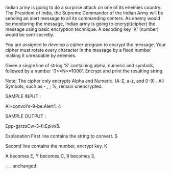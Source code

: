 Indian army is going to do a surprise attack on one of its enemies country. The President of India, the Supreme Commander of the Indian Army will be sending an alert message to all its commanding centers. As enemy would be monitoring the message, Indian army is going to encrypt(cipher) the message using basic encryption technique. A decoding key 'K' (number) would be sent secretly.

You are assigned to develop a cipher program to encrypt the message. Your cipher must rotate every character in the message by a fixed number making it unreadable by enemies.

Given a single line of string 'S' containing alpha, numeric and symbols, followed by a number '0<=N<=1000'. Encrypt and print the resulting string.

Note: The cipher only encrypts Alpha and Numeric. (A-Z, a-z, and 0-9) . All Symbols, such as - , ; %, remain unencrypted.

SAMPLE INPUT :

All-convoYs-9-be:Alert1.
4

SAMPLE OUTPUT :

Epp-gsrzsCw-3-fi:Epivx5.

Explanation
First line contains the string to convert. S

Second line contains the number, encrypt key. K

A becomes E, Y becomes C, 9 becomes 3,

-, . unchanged.


